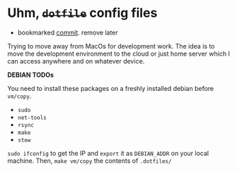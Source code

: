 # Uhm, ~~`dotfile`~~ config files

- bookmarked [commit](https://github.com/ramidem/dotfiles/commit/844dd8a3e1f24c714d48b6af0f414f70cd2a2c97). remove later

Trying to move away from MacOs for development work. The idea is to move the development environment to the cloud or just home server which I can access anywhere and on whatever device.

**DEBIAN TODOs**

You need to install these packages on a freshly installed debian before `vm/copy`.

- `sudo`
- `net-tools`
- `rsync`
- `make`
- `stow`

`sudo ifconfig` to get the IP and `export` it as `DEBIAN_ADDR` on your local machine. Then, `make vm/copy` the contents of `.dotfiles/`

